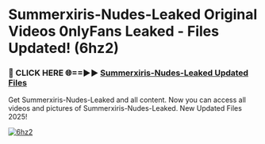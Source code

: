 # Summerxiris-Nudes-Leaked Original Videos 0nlyFans Leaked - Files Updated! (6hz2)

<h3>🔴 CLICK HERE 🌐==►► <a href="https://tinyurl.com/5h6xmrr3" rel="nofollow">Summerxiris-Nudes-Leaked Updated Files</a></h3>

Get Summerxiris-Nudes-Leaked and all content. Now you can access all videos and pictures of Summerxiris-Nudes-Leaked. New Updated Files 2025!

[![6hz2](https://i.imgur.com/KVD873Z.gif)](https://tinyurl.com/5h6xmrr3)
